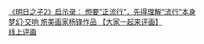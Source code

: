   
[《明日之子2》启示录： 想要“正流行”，先得理解“流行”本身](http://www.dianyue.me/archives/559/m2ntv6yro5eai9n6/)  
[梦幻·交响 旅美画家杨锋作品  【大家一起来评画】](http://www.dianyue.me/archives/161/flz7kkutw1zxjupy/)  
[线上评画](http://www.dianyue.me/archives/175/fmtoilu9qkxcsjkl/)